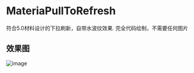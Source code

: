 # MateriaPullToRefresh
符合5.0材料设计的下拉刷新，自带水波纹效果. 完全代码绘制，不需要任何图片

## 效果图
![image](https://github.com/McoyJiang/MatefiaPullToRefresh/raw/master/IMAGES/pulltorefresh.gif)
